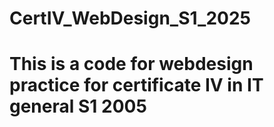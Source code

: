 # CertIV_WebDesign_S1_2025
# This is a code for webdesign practice for certificate IV in IT general S1 2005
